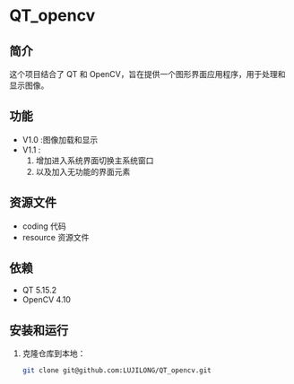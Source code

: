 # QT_opencv

## 简介
这个项目结合了 QT 和 OpenCV，旨在提供一个图形界面应用程序，用于处理和显示图像。

## 功能
-  V1.0 :图像加载和显示
- V1.1 :
    1. 增加进入系统界面切换主系统窗口
    2. 以及加入无功能的界面元素
## 资源文件
- coding 代码
- resource 资源文件

## 依赖
- QT 5.15.2
- OpenCV 4.10

## 安装和运行
1. 克隆仓库到本地：
   ```bash
   git clone git@github.com:LUJILONG/QT_opencv.git
